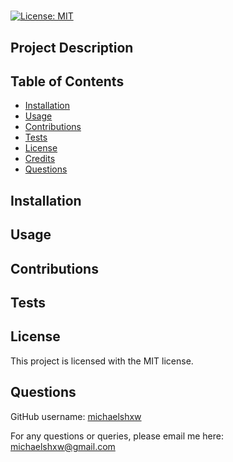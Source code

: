 # 
  [![License: MIT](https://img.shields.io/badge/License-MIT-yellow.svg)](https://opensource.org/licenses/MIT)
  ## Project Description
  
  ## Table of Contents
  * [Installation](#installation)  
  * [Usage](#usage)
  * [Contributions](#contributions)
  * [Tests](#tests)
  * [License](#license)
  * [Credits](#credits)
  * [Questions](#questions)
  ## Installation 
  
  ## Usage
  
  ## Contributions
  
  ## Tests 
  
  ## License
  This project is licensed with the MIT license.
  ## Questions
  GitHub username: [michaelshxw](http://www.github.com/michaelshxw)

  For any questions or queries, please email me here: [michaelshxw@gmail.com](mailto:michaelshxw@gmail.com)